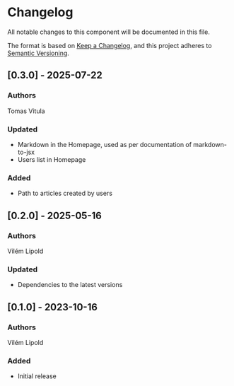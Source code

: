 # Changelog
All notable changes to this component will be documented in this file.

The format is based on [Keep a Changelog](https://keepachangelog.com/en/1.0.0/),
and this project adheres to [Semantic Versioning](https://semver.org/spec/v2.0.0.html).

## [0.3.0] - 2025-07-22
### Authors
Tomas Vitula
### Updated
- Markdown in the Homepage, used as per documentation of markdown-to-jsx
- Users list in Homepage

### Added
- Path to articles created by users

## [0.2.0] - 2025-05-16
### Authors
Vilém Lipold
### Updated
- Dependencies to the latest versions

## [0.1.0] - 2023-10-16
### Authors
Vilém Lipold
### Added
- Initial release
